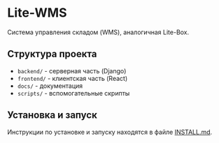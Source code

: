 # Lite-WMS

Система управления складом (WMS), аналогичная Lite-Box.

## Структура проекта

- `backend/` - серверная часть (Django)
- `frontend/` - клиентская часть (React)
- `docs/` - документация
- `scripts/` - вспомогательные скрипты

## Установка и запуск

Инструкции по установке и запуску находятся в файле [INSTALL.md](./docs/INSTALL.md).
